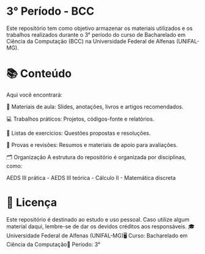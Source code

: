 # 3° Período - BCC
Este repositório tem como objetivo armazenar os materiais utilizados e os trabalhos realizados durante o 3° período do curso de Bacharelado em Ciência da Computação (BCC) na Universidade Federal de Alfenas (UNIFAL-MG).

# 📚 Conteúdo
Aqui você encontrará:

📂 Materiais de aula: Slides, anotações, livros e artigos recomendados.

💻 Trabalhos práticos: Projetos, códigos-fonte e relatórios.

📝 Listas de exercícios: Questões propostas e resoluções.

📄 Provas e revisões: Resumos e materiais de apoio para avaliações.

🗂 Organização
A estrutura do repositório é organizada por disciplinas, como:

AEDS III prática - AEDS III teórica - Cálculo II - Matemática discreta

# 📝 Licença
Este repositório é destinado ao estudo e uso pessoal. Caso utilize algum material daqui, lembre-se de dar os devidos créditos aos responsáveis.
🎓 Universidade Federal de Alfenas (UNIFAL-MG)🖥 Curso: Bacharelado em Ciência da Computação📅 Período: 3°
